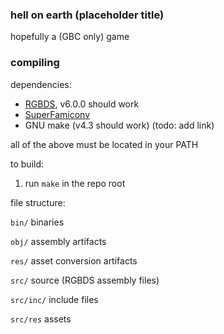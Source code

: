 ### hell on earth (placeholder title)

hopefully a (GBC only) game

### compiling

dependencies:
- [RGBDS](https://github.com/gbdev/rgbds), v6.0.0 should work
- [SuperFamiconv](https://github.com/Optiroc/SuperFamiconv)
- GNU make (v4.3 should work) (todo: add link)

all of the above must be located in your PATH

to build:
1. run `make` in the repo root

file structure:

`bin/` binaries

`obj/` assembly artifacts

`res/` asset conversion artifacts

`src/` source (RGBDS assembly files)

`src/inc/` include files

`src/res` assets